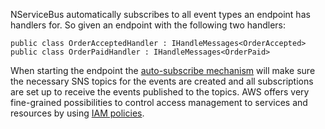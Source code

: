 NServiceBus automatically subscribes to all event types an endpoint has handlers for. So given an endpoint with the following two handlers:

```
public class OrderAcceptedHandler : IHandleMessages<OrderAccepted>
public class OrderPaidHandler : IHandleMessages<OrderPaid>
```

When starting the endpoint the [auto-subscribe mechanism](/nservicebus/messaging/publish-subscribe/controlling-what-is-subscribed.md#automatic-subscriptions) will make sure the necessary SNS topics for the events are created and all subscriptions are set up to receive the events published to the topics. AWS offers very fine-grained possibilities to control access management to services and resources by using [IAM policies](https://docs.aws.amazon.com/IAM/latest/UserGuide/access_policies.html). 